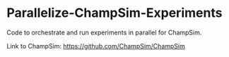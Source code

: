 # Parallelize-ChampSim-Experiments
Code to orchestrate and run experiments in parallel for ChampSim.

Link to ChampSim: https://github.com/ChampSim/ChampSim
